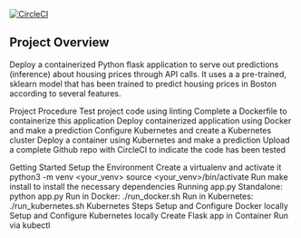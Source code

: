 [![CircleCI](https://circleci.com/gh/Esraa-Ezzat/operationalize-machine-learning-microservice.svg?style=svg)](https://app.circleci.com/pipelines/github/Esraa-Ezzat/operationalize-machine-learning-microservice)

## Project Overview

Deploy a containerized Python flask application to serve out predictions (inference) about housing prices through API calls. It uses a a pre-trained, sklearn model that has been trained to predict housing prices in Boston according to several features.

Project Procedure
Test project code using linting
Complete a Dockerfile to containerize this application
Deploy containerized application using Docker and make a prediction
Configure Kubernetes and create a Kubernetes cluster
Deploy a container using Kubernetes and make a prediction
Upload a complete Github repo with CircleCI to indicate the code has been tested

Getting Started
Setup the Environment
Create a virtualenv and activate it
python3 -m venv <your_venv>
source <your_venv>/bin/activate
Run make install to install the necessary dependencies
Running app.py
Standalone: python app.py
Run in Docker: ./run_docker.sh
Run in Kubernetes: ./run_kubernetes.sh
Kubernetes Steps
Setup and Configure Docker locally
Setup and Configure Kubernetes locally
Create Flask app in Container
Run via kubectl
